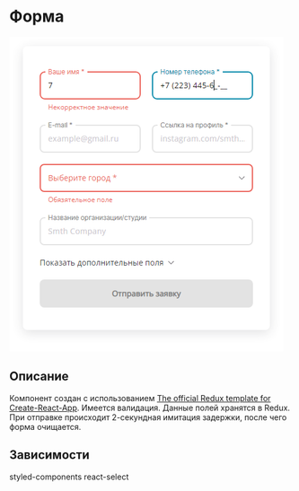 # Форма

![](form.PNG)

## Описание

Компонент создан с использованием [The official Redux template for Create-React-App](https://github.com/reduxjs/cra-template-redux). 
Имеется валидация. 
Данные полей хранятся в Redux. 
При отправке происходит 2-секундная имитация задержки, после чего форма очищается.

## Зависимости 

styled-components
react-select
